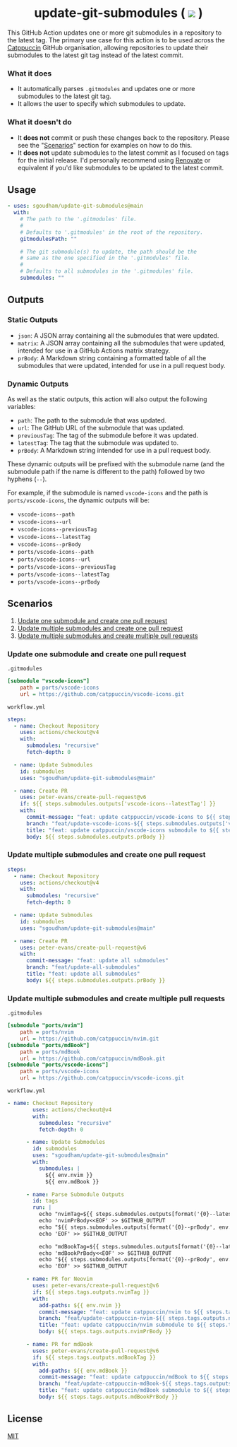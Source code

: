 <h1 align="center">
    update-git-submodules (
    <a href="https://github.com/sgoudham/update-git-submodules/actions/workflows/build.yml"><img src="https://github.com/sgoudham/update-git-submodules/actions/workflows/build.yml/badge.svg"></a> )
</h1>

This GitHub Action updates one or more git submodules in a repository to the
latest tag. The primary use case for this action is to be used across the
[Catppuccin](https://github.com/catppuccin) GitHub organisation, allowing
repositories to update their submodules to the latest git tag instead of the
latest commit.

### What it does

- It automatically parses `.gitmodules` and updates one or more submodules to the
  latest git tag.
- It allows the user to specify which submodules to update.

### What it doesn't do

- It **does not** commit or push these changes back to the repository. Please
  see the "[Scenarios](#scenarios)" section for examples on how to do this.
- It **does not** update submodules to the latest commit as I focused on tags for
  the initial release. I'd personally recommend using
  [Renovate](https://docs.renovatebot.com/modules/manager/git-submodules/) or
  equivalent if you'd like submodules to be updated to the latest commit.

## Usage

```yaml
- uses: sgoudham/update-git-submodules@main
  with:
    # The path to the '.gitmodules' file.
    #
    # Defaults to '.gitmodules' in the root of the repository.
    gitmodulesPath: ""

    # The git submodule(s) to update, the path should be the
    # same as the one specified in the '.gitmodules' file.
    #
    # Defaults to all submodules in the '.gitmodules' file.
    submodules: ""
```

## Outputs

### Static Outputs

- `json`: A JSON array containing all the submodules that were updated.
- `matrix`: A JSON array containing all the submodules that were updated,
  intended for use in a GitHub Actions matrix strategy.
- `prBody`: A Markdown string containing a formatted table of all the submodules
  that were updated, intended for use in a pull request body.

### Dynamic Outputs

As well as the static outputs, this action will also output the following variables:

- `path`: The path to the submodule that was updated.
- `url`: The GitHub URL of the submodule that was updated.
- `previousTag`: The tag of the submodule before it was updated.
- `latestTag`: The tag that the submodule was updated to.
- `prBody`: A Markdown string intended for use in a pull request body.

These dynamic outputs will be prefixed with the submodule name (and the
submodule path if the name is different to the path) followed by two hyphens
(`--`).

For example, if the submodule is named `vscode-icons` and the path is
`ports/vscode-icons`, the dynamic outputs will be:

- `vscode-icons--path`
- `vscode-icons--url`
- `vscode-icons--previousTag`
- `vscode-icons--latestTag`
- `vscode-icons--prBody`
- `ports/vscode-icons--path`
- `ports/vscode-icons--url`
- `ports/vscode-icons--previousTag`
- `ports/vscode-icons--latestTag`
- `ports/vscode-icons--prBody`

## Scenarios

1. [Update one submodule and create one pull request](#update-one-submodule-and-create-one-pull-request)
2. [Update multiple submodules and create one pull request](#update-multiple-submodules-and-create-one-pull-request)
3. [Update multiple submodules and create multiple pull requests](#update-multiple-submodules-and-create-multiple-pull-requests)

### Update one submodule and create one pull request

`.gitmodules`

```ini
[submodule "vscode-icons"]
	path = ports/vscode-icons
	url = https://github.com/catppuccin/vscode-icons.git
```

`workflow.yml`

```yaml
steps:
  - name: Checkout Repository
    uses: actions/checkout@v4
    with:
      submodules: "recursive"
      fetch-depth: 0

  - name: Update Submodules
    id: submodules
    uses: "sgoudham/update-git-submodules@main"

  - name: Create PR
    uses: peter-evans/create-pull-request@v6
    if: ${{ steps.submodules.outputs['vscode-icons--latestTag'] }}
    with:
      commit-message: "feat: update catppuccin/vscode-icons to ${{ steps.submodules.outputs['vscode-icons--latestTag'] }}"
      branch: "feat/update-vscode-icons-${{ steps.submodules.outputs['vscode-icons--latestTag'] }}"
      title: "feat: update catppuccin/vscode-icons submodule to ${{ steps.submodules.outputs['vscode-icons--latestTag'] }}"
      body: ${{ steps.submodules.outputs.prBody }}
```

### Update multiple submodules and create one pull request

```yaml
steps:
  - name: Checkout Repository
    uses: actions/checkout@v4
    with:
      submodules: "recursive"
      fetch-depth: 0

  - name: Update Submodules
    id: submodules
    uses: "sgoudham/update-git-submodules@main"

  - name: Create PR
    uses: peter-evans/create-pull-request@v6
    with:
      commit-message: "feat: update all submodules"
      branch: "feat/update-all-submodules"
      title: "feat: update all submodules"
      body: ${{ steps.submodules.outputs.prBody }}
```

### Update multiple submodules and create multiple pull requests

`.gitmodules`

```ini
[submodule "ports/nvim"]
	path = ports/nvim
	url = https://github.com/catppuccin/nvim.git
[submodule "ports/mdBook"]
	path = ports/mdBook
	url = https://github.com/catppuccin/mdBook.git
[submodule "ports/vscode-icons"]
	path = ports/vscode-icons
	url = https://github.com/catppuccin/vscode-icons.git
```

`workflow.yml`

```yaml
- name: Checkout Repository
        uses: actions/checkout@v4
        with:
          submodules: "recursive"
          fetch-depth: 0

      - name: Update Submodules
        id: submodules
        uses: "sgoudham/update-git-submodules@main"
        with:
          submodules: |
            ${{ env.nvim }}
            ${{ env.mdBook }}

      - name: Parse Submodule Outputs
        id: tags
        run: |
          echo "nvimTag=${{ steps.submodules.outputs[format('{0}--latestTag', env.nvim)] }}" >> "$GITHUB_OUTPUT"
          echo 'nvimPrBody<<EOF' >> $GITHUB_OUTPUT
          echo "${{ steps.submodules.outputs[format('{0}--prBody', env.nvim)] }}" >> "$GITHUB_OUTPUT"
          echo 'EOF' >> $GITHUB_OUTPUT

          echo "mdBookTag=${{ steps.submodules.outputs[format('{0}--latestTag', env.mdBook)] }}" >> "$GITHUB_OUTPUT"
          echo 'mdBookPrBody<<EOF' >> $GITHUB_OUTPUT
          echo "${{ steps.submodules.outputs[format('{0}--prBody', env.mdBook)] }}" >> "$GITHUB_OUTPUT"
          echo 'EOF' >> $GITHUB_OUTPUT

      - name: PR for Neovim
        uses: peter-evans/create-pull-request@v6
        if: ${{ steps.tags.outputs.nvimTag }}
        with:
          add-paths: ${{ env.nvim }}
          commit-message: "feat: update catppuccin/nvim to ${{ steps.tags.outputs.nvimTag }}"
          branch: "feat/update-catppuccin-nvim-${{ steps.tags.outputs.nvimTag }}"
          title: "feat: update catppuccin/nvim submodule to ${{ steps.tags.outputs.nvimTag }}"
          body: ${{ steps.tags.outputs.nvimPrBody }}

      - name: PR for mdBook
        uses: peter-evans/create-pull-request@v6
        if: ${{ steps.tags.outputs.mdBookTag }}
        with:
          add-paths: ${{ env.mdBook }}
          commit-message: "feat: update catppuccin/mdBook to ${{ steps.tags.outputs.mdBookTag }}"
          branch: "feat/update-catppuccin-mdBook-${{ steps.tags.outputs.mdBookTag }}"
          title: "feat: update catppuccin/mdBook submodule to ${{ steps.tags.outputs.mdBookTag }}"
          body: ${{ steps.tags.outputs.mdBookPrBody }}
```

## License

[MIT](./LICENSE)

